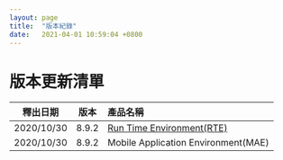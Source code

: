 ```yaml
---
layout: page
title:  "版本紀錄"
date:   2021-04-01 10:59:04 +0800
---
```


# 版本更新清單

|釋出日期|版本|產品名稱|
|:-:|:-:|:-|
|2020/10/30|8.9.2|[Run Time Environment(RTE)](RTE/8.9.2.html)|
|2020/10/30|8.9.2|Mobile Application Environment(MAE)|